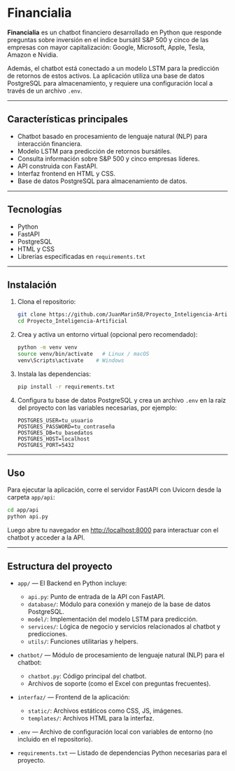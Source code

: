 
# Financialia

**Financialia** es un chatbot financiero desarrollado en Python que responde preguntas sobre inversión en el índice bursátil S&P 500 y cinco de las empresas con mayor capitalización: Google, Microsoft, Apple, Tesla, Amazon e Nvidia.

Además, el chatbot está conectado a un modelo LSTM para la predicción de retornos de estos activos. La aplicación utiliza una base de datos PostgreSQL para almacenamiento, y requiere una configuración local a través de un archivo `.env`.

---

## Características principales

- Chatbot basado en procesamiento de lenguaje natural (NLP) para interacción financiera.
- Modelo LSTM para predicción de retornos bursátiles.
- Consulta información sobre S&P 500 y cinco empresas líderes.
- API construida con FastAPI.
- Interfaz frontend en HTML y CSS.
- Base de datos PostgreSQL para almacenamiento de datos.

---

## Tecnologías

- Python  
- FastAPI  
- PostgreSQL  
- HTML y CSS  
- Librerías especificadas en `requirements.txt`

---

## Instalación

1. Clona el repositorio:

   ```bash
   git clone https://github.com/JuanMarin58/Proyecto_Inteligencia-Artificial.git
   cd Proyecto_Inteligencia-Artificial
   ```

2. Crea y activa un entorno virtual (opcional pero recomendado):

   ```bash
   python -m venv venv
   source venv/bin/activate   # Linux / macOS
   venv\Scripts\activate    # Windows
   ```

3. Instala las dependencias:

   ```bash
   pip install -r requirements.txt
   ```

4. Configura tu base de datos PostgreSQL y crea un archivo `.env` en la raíz del proyecto con las variables necesarias, por ejemplo:

   ```
   POSTGRES_USER=tu_usuario
   POSTGRES_PASSWORD=tu_contraseña
   POSTGRES_DB=tu_basedatos
   POSTGRES_HOST=localhost
   POSTGRES_PORT=5432
   ```

---

## Uso

Para ejecutar la aplicación, corre el servidor FastAPI con Uvicorn desde la carpeta `app/api`:

```bash
cd app/api
python api.py
```

Luego abre tu navegador en [http://localhost:8000](http://localhost:8000) para interactuar con el chatbot y acceder a la API.

---

## Estructura del proyecto

- `app/` — El Backend en Python incluye:
  - `api.py`: Punto de entrada de la API con FastAPI.
  - `database/`: Módulo para conexión y manejo de la base de datos PostgreSQL.
  - `model/`: Implementación del modelo LSTM para predicción.
  - `services/`: Lógica de negocio y servicios relacionados al chatbot y predicciones.
  - `utils/`: Funciones utilitarias y helpers.

- `chatbot/` — Módulo de procesamiento de lenguaje natural (NLP) para el chatbot:
  - `chatbot.py`: Código principal del chatbot.
  - Archivos de soporte (como el Excel con preguntas frecuentes).

- `interfaz/` — Frontend de la aplicación:
  - `static/`: Archivos estáticos como CSS, JS, imágenes.
  - `templates/`: Archivos HTML para la interfaz.

- `.env` — Archivo de configuración local con variables de entorno (no incluido en el repositorio).

- `requirements.txt` — Listado de dependencias Python necesarias para el proyecto.

